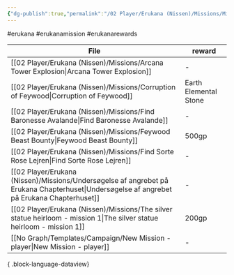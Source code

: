 ```yaml
---
{"dg-publish":true,"permalink":"/02 Player/Erukana (Nissen)/Missions/Mission rewards/"}
---
```


#erukana #erukanamission #erukanarewards 

| File                                                                                                                                          | reward                |
| --------------------------------------------------------------------------------------------------------------------------------------------- | --------------------- |
| [[02 Player/Erukana (Nissen)/Missions/Arcana Tower Explosion\|Arcana Tower Explosion]]                                                     | \-                    |
| [[02 Player/Erukana (Nissen)/Missions/Corruption of Feywood\|Corruption of Feywood]]                                                       | Earth Elemental Stone |
| [[02 Player/Erukana (Nissen)/Missions/Find Baronesse Avalande\|Find Baronesse Avalande]]                                                   | \-                    |
| [[02 Player/Erukana (Nissen)/Missions/Feywood Beast Bounty\|Feywood Beast Bounty]]                                                         | 500gp                 |
| [[02 Player/Erukana (Nissen)/Missions/Find Sorte Rose Lejren\|Find Sorte Rose Lejren]]                                                     | \-                    |
| [[02 Player/Erukana (Nissen)/Missions/Undersøgelse af angrebet på Erukana Chapterhuset\|Undersøgelse af angrebet på Erukana Chapterhuset]] | \-                    |
| [[02 Player/Erukana (Nissen)/Missions/The silver statue heirloom - mission 1\|The silver statue heirloom - mission 1]]                     | 200gp                 |
| [[No Graph/Templates/Campaign/New Mission - player\|New Mission - player]]                                                                 | \-                    |

{ .block-language-dataview}
